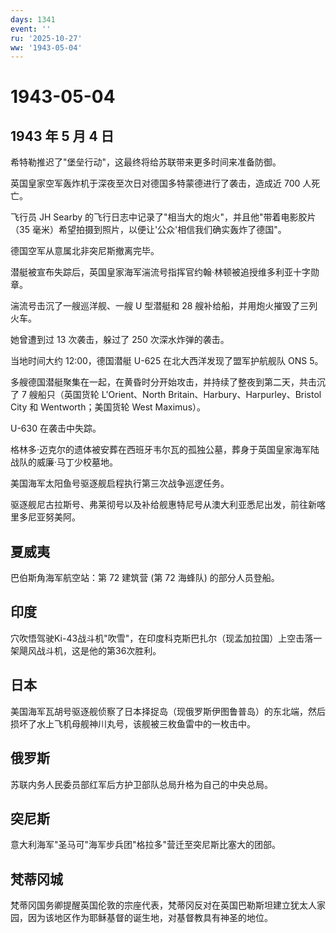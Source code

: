 ```yaml
---
days: 1341
event: ''
ru: '2025-10-27'
ww: '1943-05-04'
---
```


# 1943-05-04

## 1943 年 5 月 4 日

希特勒推迟了"堡垒行动"，这最终将给苏联带来更多时间来准备防御。

英国皇家空军轰炸机于深夜至次日对德国多特蒙德进行了袭击，造成近 700
人死亡。

飞行员 JH Searby
的飞行日志中记录了"相当大的炮火"，并且他"带着电影胶片（35
毫米）希望拍摄到照片，以便让'公众'相信我们确实轰炸了德国"。

德国空军从意属北非突尼斯撤离完毕。

潜艇被宣布失踪后，英国皇家海军湍流号指挥官约翰·林顿被追授维多利亚十字勋章。

湍流号击沉了一艘巡洋舰、一艘 U 型潜艇和 28
艘补给船，并用炮火摧毁了三列火车。

她曾遭到过 13 次袭击，躲过了 250 次深水炸弹的袭击。

当地时间大约 12:00，德国潜艇 U-625 在北大西洋发现了盟军护航舰队 ONS 5。

多艘德国潜艇聚集在一起，在黄昏时分开始攻击，并持续了整夜到第二天，共击沉了
7 艘船只（英国货轮 L\'Orient、North Britain、Harbury、Harpurley、Bristol
City 和 Wentworth；美国货轮 West Maximus）。

U-630 在袭击中失踪。

格林多·迈克尔的遗体被安葬在西班牙韦尔瓦的孤独公墓，葬身于英国皇家海军陆战队的威廉·马丁少校墓地。

美国海军太阳鱼号驱逐舰启程执行第三次战争巡逻任务。

驱逐舰尼古拉斯号、弗莱彻号以及补给舰惠特尼号从澳大利亚悉尼出发，前往新喀里多尼亚努美阿。

## 夏威夷

巴伯斯角海军航空站：第 72 建筑营 (第 72 海蜂队) 的部分人员登船。

## 印度

穴吹悟驾驶Ki-43战斗机"吹雪"，在印度科克斯巴扎尔（现孟加拉国）上空击落一架飓风战斗机，这是他的第36次胜利。

## 日本

美国海军瓦胡号驱逐舰侦察了日本择捉岛（现俄罗斯伊图鲁普岛）的东北端，然后损坏了水上飞机母舰神川丸号，该舰被三枚鱼雷中的一枚击中。

## 俄罗斯

苏联内务人民委员部红军后方护卫部队总局升格为自己的中央总局。

## 突尼斯

意大利海军"圣马可"海军步兵团"格拉多"营迁至突尼斯比塞大的团部。

## 梵蒂冈城

梵蒂冈国务卿提醒英国伦敦的宗座代表，梵蒂冈反对在英国巴勒斯坦建立犹太人家园，因为该地区作为耶稣基督的诞生地，对基督教具有神圣的地位。